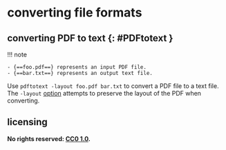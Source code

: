 # converting file formats

## converting PDF to text {: #PDFtotext }

!!! note
    
    - {==foo.pdf==} represents an input PDF file.
    - {==bar.txt==} represents an output text file.

Use `pdftotext -layout foo.pdf bar.txt` to convert a PDF file to a text file. The `-layout` [option](https://www.mankier.com/1/pdftotext) attempts to preserve the layout of the PDF when converting.

## licensing
**No rights reserved: [CC0 1.0](https://creativecommons.org/publicdomain/zero/1.0/).**
